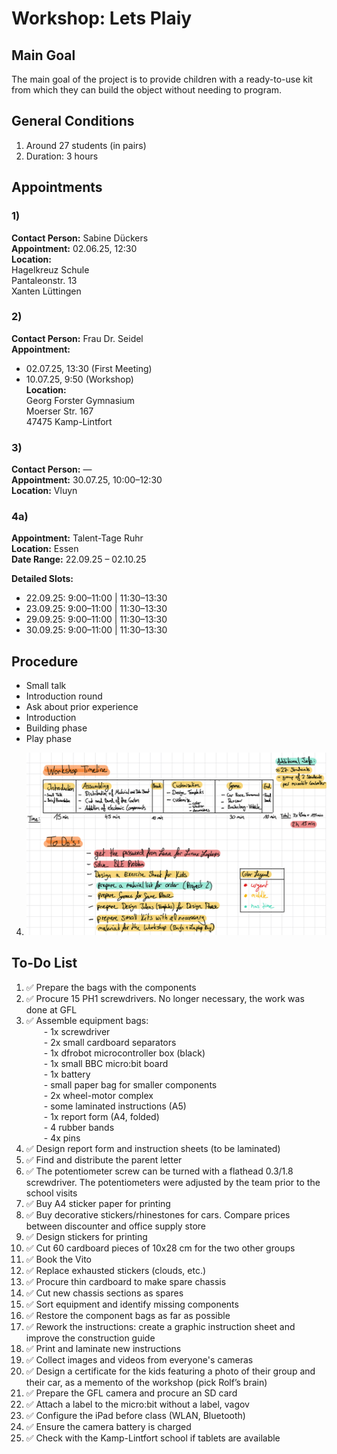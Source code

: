 # Workshop: Lets Plaiy

## Main Goal
The main goal of the project is to provide children with a ready-to-use kit from which they can build the object without needing to program.

## General Conditions
1. Around 27 students (in pairs)
2. Duration: 3 hours

## Appointments

### 1)
**Contact Person:** Sabine Dückers  
**Appointment:** 02.06.25, 12:30  
**Location:**  
Hagelkreuz Schule  
Pantaleonstr. 13  
Xanten Lüttingen

### 2)
**Contact Person:** Frau Dr. Seidel  
**Appointment:**  
- 02.07.25, 13:30 (First Meeting)  
- 10.07.25, 9:50 (Workshop)  
**Location:**  
Georg Forster Gymnasium  
Moerser Str. 167  
47475 Kamp-Lintfort

### 3)
**Contact Person:** —  
**Appointment:** 30.07.25, 10:00–12:30  
**Location:** Vluyn


### 4a)
**Appointment:** Talent-Tage Ruhr  
**Location:** Essen  
**Date Range:** 22.09.25 – 02.10.25  

**Detailed Slots:**  
- 22.09.25: 9:00–11:00 | 11:30–13:30  
- 23.09.25: 9:00–11:00 | 11:30–13:30  
- 29.09.25: 9:00–11:00 | 11:30–13:30  
- 30.09.25: 9:00–11:00 | 11:30–13:30


## Procedure
- Small talk  
- Introduction round  
- Ask about prior experience  
- Introduction  
- Building phase  
- Play phase

4. ![Tasks](./Assets/notes.png)

##  To-Do List

01. ✅ Prepare the bags with the components  
02. ✅ Procure 15 PH1 screwdrivers. No longer necessary, the work was done at GFL  
03. ✅ Assemble equipment bags:  
  - 1x screwdriver  
  - 2x small cardboard separators  
  - 1x dfrobot microcontroller box (black)  
  - 1x small BBC micro:bit board  
  - 1x battery  
  - small paper bag for smaller components  
  - 2x wheel-motor complex  
  - some laminated instructions (A5)  
  - 1x report form (A4, folded)  
  - 4 rubber bands  
  - 4x pins  
04. ✅ Design report form and instruction sheets (to be laminated)  
05. ✅ Find and distribute the parent letter  
06. ✅ The potentiometer screw can be turned with a flathead 0.3/1.8 screwdriver. The potentiometers were adjusted by the team prior to the school visits  
07. ✅ Buy A4 sticker paper for printing  
08. ✅ Buy decorative stickers/rhinestones for cars. Compare prices between discounter and office supply store  
09. ✅ Design stickers for printing  
10. ✅ Cut 60 cardboard pieces of 10x28 cm for the two other groups  
11. ✅ Book the Vito  
12. ✅ Replace exhausted stickers (clouds, etc.)  
13. ✅ Procure thin cardboard to make spare chassis  
14. ✅ Cut new chassis sections as spares  
15. ✅ Sort equipment and identify missing components  
16. ✅ Restore the component bags as far as possible  
17. ✅ Rework the instructions: create a graphic instruction sheet and improve the construction guide  
18. ✅ Print and laminate new instructions  
19. ✅ Collect images and videos from everyone's cameras  
20. ✅ Design a certificate for the kids featuring a photo of their group and their car, as a memento of the workshop (pick Rolf’s brain)  
21. ✅ Prepare the GFL camera and procure an SD card  
22. ✅ Attach a label to the micro:bit without a label, vagov  
23. ✅ Configure the iPad before class (WLAN, Bluetooth)  
24. ✅ Ensure the camera battery is charged  
25. ✅ Check with the Kamp-Lintfort school if tablets are available  


